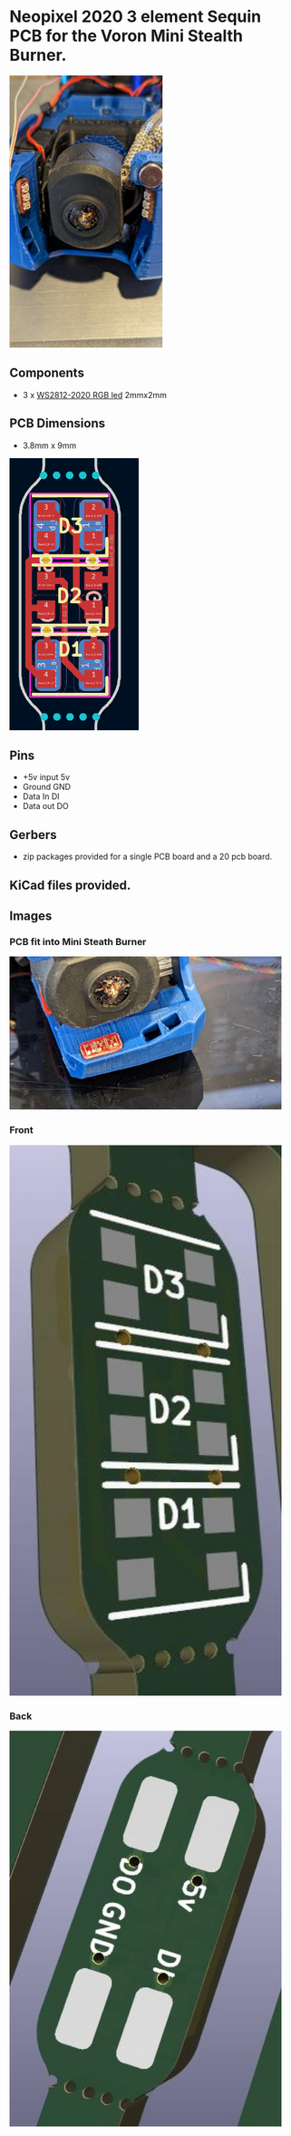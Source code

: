 # Neopixel 2020 3 element Sequin PCB for the Voron Mini Stealth Burner.      
<img src="https://github.com/Polar-Ted/NeopixelSequin/blob/main/images/minisb_neo2.jpg" height="480">

## Components        
 - 3 x [WS2812-2020 RGB led](https://www.adafruit.com/product/4684)  2mmx2mm        
 
## PCB Dimensions
  - 3.8mm x 9mm           
<img src="https://github.com/Polar-Ted/NeopixelSequin/blob/main/images/sequin_pcb.png" height="480" >

## Pins
 - +5v input  5v
 - Ground     GND
 - Data In    DI
 - Data out   DO
 
## Gerbers
  - zip packages provided for a single PCB board and a 20 pcb board.       
 
## KiCad files provided.       

## Images

### PCB fit into Mini Steath Burner

<img src="https://github.com/Polar-Ted/NeopixelSequin/blob/main/images/minsb_neo1.jpg" width="480">

### Front

<img src="https://github.com/Polar-Ted/NeopixelSequin/blob/main/images/neopixel_sequin_v5_1_pcb.jpg" width="480">

### Back

<img src="https://github.com/Polar-Ted/NeopixelSequin/blob/main/images/neopixel_sequin_v5_1_pcb_back.jpg" width="480">
